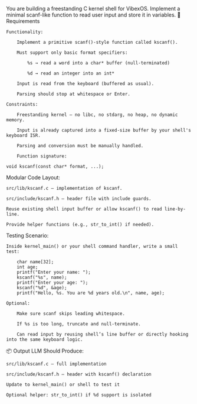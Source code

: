 You are building a freestanding C kernel shell for VibexOS. Implement a minimal scanf-like function to read user input and store it in variables.
🧾 Requirements

    Functionality:

        Implement a primitive scanf()-style function called kscanf().

        Must support only basic format specifiers:

            %s → read a word into a char* buffer (null-terminated)

            %d → read an integer into an int*

        Input is read from the keyboard (buffered as usual).

        Parsing should stop at whitespace or Enter.

    Constraints:

        Freestanding kernel — no libc, no stdarg, no heap, no dynamic memory.

        Input is already captured into a fixed-size buffer by your shell's keyboard ISR.

        Parsing and conversion must be manually handled.

        Function signature:

    void kscanf(const char* format, ...);

Modular Code Layout:

    src/lib/kscanf.c – implementation of kscanf.

    src/include/kscanf.h – header file with include guards.

    Reuse existing shell input buffer or allow kscanf() to read line-by-line.

    Provide helper functions (e.g., str_to_int() if needed).

Testing Scenario:

    Inside kernel_main() or your shell command handler, write a small test:

        char name[32];
        int age;
        printf("Enter your name: ");
        kscanf("%s", name);
        printf("Enter your age: ");
        kscanf("%d", &age);
        printf("Hello, %s. You are %d years old.\n", name, age);

    Optional:

        Make sure scanf skips leading whitespace.

        If %s is too long, truncate and null-terminate.

        Can read input by reusing shell’s line buffer or directly hooking into the same keyboard logic.

📦 Output LLM Should Produce:

    src/lib/kscanf.c – full implementation

    src/include/kscanf.h – header with kscanf() declaration

    Update to kernel_main() or shell to test it

    Optional helper: str_to_int() if %d support is isolated